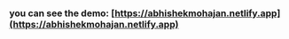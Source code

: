 ### you can see the demo: [https://abhishekmohajan.netlify.app](https://abhishekmohajan.netlify.app)
